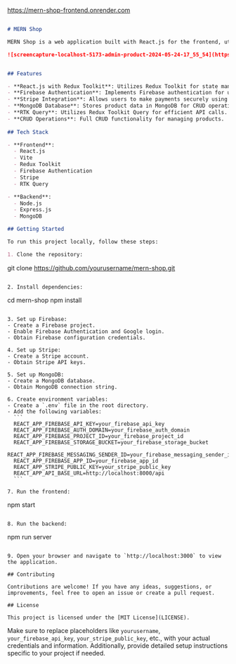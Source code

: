 https://mern-shop-frontend.onrender.com
```markdown

# MERN Shop

MERN Shop is a web application built with React.js for the frontend, utilizing Vite as the build tool. It integrates Stripe for payment processing, Firebase for authentication (including Google login), and MongoDB as the database for storing product data. 

![screencapture-localhost-5173-admin-product-2024-05-24-17_55_54](https://github.com/AliHamza0007/Mern-Shop-Frontend/assets/141808379/e0e47d40-46f4-4601-82d8-00bb88603161)


## Features

- **React.js with Redux Toolkit**: Utilizes Redux Toolkit for state management.
- **Firebase Authentication**: Implements Firebase authentication for user management, including Google login.
- **Stripe Integration**: Allows users to make payments securely using Stripe.
- **MongoDB Database**: Stores product data in MongoDB for CRUD operations.
- **RTK Query**: Utilizes Redux Toolkit Query for efficient API calls.
- **CRUD Operations**: Full CRUD functionality for managing products.
  
## Tech Stack

- **Frontend**:
  - React.js
  - Vite
  - Redux Toolkit
  - Firebase Authentication
  - Stripe
  - RTK Query

- **Backend**:
  - Node.js
  - Express.js
  - MongoDB

## Getting Started

To run this project locally, follow these steps:

1. Clone the repository:
   ```
   git clone https://github.com/yourusername/mern-shop.git
   ```

2. Install dependencies:
   ```
   cd mern-shop
   npm install
   ```

3. Set up Firebase:
   - Create a Firebase project.
   - Enable Firebase Authentication and Google login.
   - Obtain Firebase configuration credentials.

4. Set up Stripe:
   - Create a Stripe account.
   - Obtain Stripe API keys.

5. Set up MongoDB:
   - Create a MongoDB database.
   - Obtain MongoDB connection string.

6. Create environment variables:
   - Create a `.env` file in the root directory.
   - Add the following variables:
     ```
     REACT_APP_FIREBASE_API_KEY=your_firebase_api_key
     REACT_APP_FIREBASE_AUTH_DOMAIN=your_firebase_auth_domain
     REACT_APP_FIREBASE_PROJECT_ID=your_firebase_project_id
     REACT_APP_FIREBASE_STORAGE_BUCKET=your_firebase_storage_bucket
     REACT_APP_FIREBASE_MESSAGING_SENDER_ID=your_firebase_messaging_sender_id
     REACT_APP_FIREBASE_APP_ID=your_firebase_app_id
     REACT_APP_STRIPE_PUBLIC_KEY=your_stripe_public_key
     REACT_APP_API_BASE_URL=http://localhost:8000/api
     ```

7. Run the frontend:
   ```
   npm start
   ```

8. Run the backend:
   ```
   npm run server
   ```

9. Open your browser and navigate to `http://localhost:3000` to view the application.

## Contributing

Contributions are welcome! If you have any ideas, suggestions, or improvements, feel free to open an issue or create a pull request.

## License

This project is licensed under the [MIT License](LICENSE).
```

Make sure to replace placeholders like `yourusername`, `your_firebase_api_key`, `your_stripe_public_key`, etc., with your actual credentials and information. Additionally, provide detailed setup instructions specific to your project if needed.
